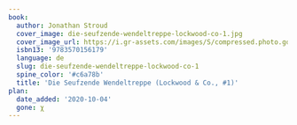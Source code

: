 ```yaml
---
book:
  author: Jonathan Stroud
  cover_image: die-seufzende-wendeltreppe-lockwood-co-1.jpg
  cover_image_url: https://i.gr-assets.com/images/S/compressed.photo.goodreads.com/books/1367070375l/17855293.jpg
  isbn13: '9783570156179'
  language: de
  slug: die-seufzende-wendeltreppe-lockwood-co-1
  spine_color: '#c6a78b'
  title: 'Die Seufzende Wendeltreppe (Lockwood & Co., #1)'
plan:
  date_added: '2020-10-04'
  gone: χ
---
```


